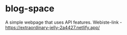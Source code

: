 # blog-space
A simple webpage that uses API features.
Webiste-link - https://extraordinary-jelly-2a4427.netlify.app/
